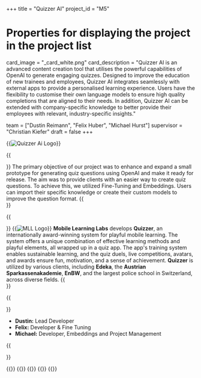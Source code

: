 +++
title = "Quizzer AI"
project_id = "M5"

# Properties for displaying the project in the project list
card_image = "_card_white.png"
card_description = "Quizzer AI is an advanced content creation tool that utilises the powerful capabilities of OpenAI to generate engaging quizzes. Designed to improve the education of new trainees and employees, Quizzer AI integrates seamlessly with external apps to provide a personalised learning experience. Users have the flexibility to customise their own language models to ensure high quality completions that are aligned to their needs. In addition, Quizzer AI can be extended with company-specific knowledge to better provide their employees with relevant, industry-specific insights." 

team = ["Dustin Reimann", "Felix Huber", "Michael Hurst"]
supervisor = "Christian Kiefer"
draft = false
+++

{{<image src="_logo_horizontal.svg" alt="Quizzer Ai Logo">}}


{{<section title="🎯 Goal">}}
The primary objective of our project was to enhance and expand a small prototype for generating quiz questions using OpenAI and make it ready for release. The aim was to provide clients with an easier way to create quiz questions. To achieve this, we utilized Fine-Tuning and Embeddings. Users can import their specific knowledge or create their custom models to improve the question format.
{{</section>}}

{{<section title="🤝 Our Partner">}}
{{<image src="_mll_logo.svg" alt="MLL Logo" >}}
**Mobile Learning Labs** develops **Quizzer**, an internationally award-winning system for playful mobile learning. The system offers a unique combination of effective learning methods and playful elements, all wrapped up in a quiz app. The app's training system enables sustainable learning, and the quiz duels, live competitions, avatars, and awards ensure fun, motivation, and a sense of achievement. **Quizzer** is utilized by various clients, including **Edeka**, the **Austrian Sparkassenakademie**, **EnBW**, and the largest police school in Switzerland, across diverse fields.
{{</section>}} 

{{<section title="👨‍💻 The Team">}}

- **Dustin:** Lead Developer
- **Felix:** Developer & Fine Tuning
- **Michael:** Developer, Embeddings and Project Management


{{</section>}}

{{<gallery>}}
{{<team-member image="team_dustin.png" name="Dustin Reimann">}}
{{<team-member image="team_felix.png" name="Felix Huber">}}
{{<team-member image="team_michael.png" name="Michael Hurst">}}
{{</gallery>}}


